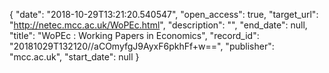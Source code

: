 {
  "date": "2018-10-29T13:21:20.540547", 
  "open_access": true, 
  "target_url": "http://netec.mcc.ac.uk/WoPEc.html", 
  "description": "", 
  "end_date": null, 
  "title": "WoPEc : Working Papers in Economics", 
  "record_id": "20181029T132120//aCOmyfgJ9AyxF6pkhFf+w==", 
  "publisher": "mcc.ac.uk", 
  "start_date": null
}

